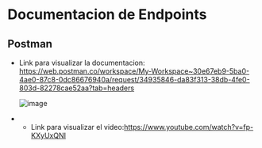 # Documentacion de Endpoints

## Postman

- Link para visualizar la documentacion: https://web.postman.co/workspace/My-Workspace~30e67eb9-5ba0-4ae0-87c8-0dc86676940a/request/34935846-da83f313-38db-4fe0-803d-82278cae52aa?tab=headers

  ![image](https://github.com/user-attachments/assets/33baba21-455c-4360-b000-7e197249c3d4)
- - Link para visualizar el video:https://www.youtube.com/watch?v=fp-KXyUxQNI

